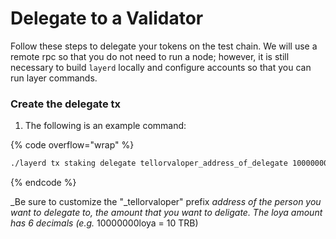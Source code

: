 # Delegate to a Validator

Follow these steps to delegate your tokens on the test chain. We will use a remote rpc so that you do not need to run a node; however, it is still necessary to build `layerd` locally and configure accounts so that you can run layer commands.

### Create the delegate tx

1. The following is an example command:

{% code overflow="wrap" %}
```sh
./layerd tx staking delegate tellorvaloper_address_of_delegate 10000000loya --gas auto --from $ACCOUNT_NAME --node=http://tellornode.com:26657 --chain-id layertest-1 --fees 1000loya
```
{% endcode %}

_Be sure to customize the "_tellorvaloper" prefix _address of the person you want to delegate to, the amount that you want to deligate. The loya amount has 6 decimals (e.g._ 10000000loya = 10 TRB)
